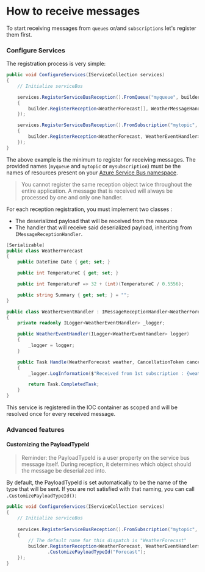 # How to receive messages

To start receiving messages from `queues` or/and `subscriptions` let's register them first.

### Configure Services

The registration process is very simple:
```csharp
public void ConfigureServices(IServiceCollection services)
{
    // Initialize serviceBus

    services.RegisterServiceBusReception().FromQueue("myqueue", builder =>
    {
        builder.RegisterReception<WeatherForecast[], WeatherMessageHandler>();
    });

    services.RegisterServiceBusReception().FromSubscription("mytopic", "mysubscription", builder =>
    {
        builder.RegisterReception<WeatherForecast, WeatherEventHandler>();
    });
}
```
The above example is the minimum to register for receiving messages.
The provided names (`myqueue` and `mytopic` or `mysubscription`) must be the names of resources present on your [Azure Service Bus namespace](https://docs.microsoft.com/en-us/azure/service-bus-messaging/service-bus-messaging-overview#namespaces).

> You cannot register the same reception object twice throughout the entire application.
> A message that is received will always be processed by one and only one handler.

For each reception registration, you must implement two classes :
- The deserialized payload that will be received from the resource
- The handler that will receive said deserialized payload, inheriting from `IMessageReceptionHandler`.

```csharp
[Serializable]
public class WeatherForecast
{
    public DateTime Date { get; set; }

    public int TemperatureC { get; set; }

    public int TemperatureF => 32 + (int)(TemperatureC / 0.5556);

    public string Summary { get; set; } = "";
}

public class WeatherEventHandler : IMessageReceptionHandler<WeatherForecast>
{
    private readonly ILogger<WeatherEventHandler> _logger;

    public WeatherEventHandler(ILogger<WeatherEventHandler> logger)
    {
        _logger = logger;
    }

    public Task Handle(WeatherForecast weather, CancellationToken cancellationToken)
    {
        _logger.LogInformation($"Received from 1st subscription : {weather.Date}: {weather.Summary}");

        return Task.CompletedTask;
    }
}
```
This service is registered in the IOC container as scoped and will be resolved once for every received message.

### Advanced features

#### Customizing the PayloadTypeId

> Reminder: the PayloadTypeId is a user property on the service bus message itself. 
> During reception, it determines which object should the message be deserialized into.

By default, the PayloadTypeId is set automatically to be the name of the type that will be sent.
If you are not satisfied with that naming, you can call `.CustomizePayloadTypeId()`:

```csharp
public void ConfigureServices(IServiceCollection services)
{
    // Initialize serviceBus
    
    services.RegisterServiceBusReception().FromSubscription("mytopic", "mysubscription", builder =>
    {
        // The default name for this dispatch is "WeatherForecast"
        builder.RegisterReception<WeatherForecast, WeatherEventHandler>()
               .CustomizePayloadTypeId("Forecast");
    });
}
```